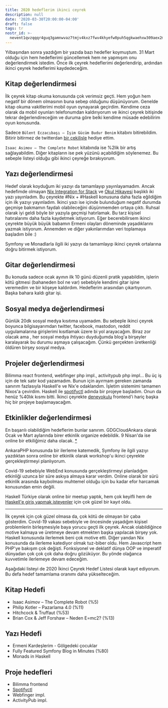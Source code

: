 ```yaml
---
title: 2020 hedeflerim ikinci ceyrek
description: null
date: '2020-03-30T20:00:00-04:00'
draft: false
tags: tr
nostr_id: >-
  nevent1qvzqqqr4guq3gamnwvaz7tmjv4kxz7fwv4khyefw0puh5qgkwaehxw309aex2mrp0yhxummnw3ezucnpdejqz9rhwden5te0wfjkccte9ejxzmt4wvhxjmcprpmhxue69uhhyetvv9ujuumwdae8gtnnda3kjctvqyxhwumn8ghj7mn0wvhxcmmvqyt8wumn8ghj7un9d3shjtnswf5k6ctv9ehx2aqppamhxue69uhkummnw3ezumt0d5q3vamnwvaz7tmjv4kxz7fwdehhxtnnda3kjctvqyd8wumn8ghj7ctjw35kxmr9wvhxcctev4erxtnwv4mhxqg7waehxw309akkcuewv94kgetwd9azuetyw5h8gu30dehhxarjqqsxnpv46ytrsez8ewe5u83a94j5rpnplxucyyvldndrlq3uyzn8r3gerash4
---
```



Yılbaşından sonra yazdığım bir yazıda bazı hedefler koymuştum. 31 Mart olduğu için hem hedeflerimi güncellemek hem ne yapmışım onu değerlendirmek istedim. Önce ilk çeyrek hedeflerimi değerlendirip, ardından ikinci çeyrek hedeflerimi kaydedeceğim.
<!--more-->
## Kitap değerlendirmesi

İlk çeyrek kitap okuma konusunda çok verimsiz geçti. Hem yoğun hem negatif bir dönem olmasının buna sebep olduğunu düşünüyorum. Genelde kitap okuma vakitlerimi mobil oyun oynayarak geçirdim. Kendime ceza olarak da mobil oyunları telefonumdan kaldırıyorum ve ikinci çeyrek bitişinde tekrar değerlendireceğim ve duruma göre belki kendime müsade edebilirim oyun konusunda. 

Sadece `Bülent Eczacıbaşı – İşim Gücüm Budur Benim` kitabını bitirebildim. Bitirir bitirmez de twitterdan [bir çekilişle](https://twitter.com/delirehberi/status/1230743356331790336) hediye ettim.

`Isaac Asimov – The Complete Robot` kitabında ise %2lik bir artış sağlayabildim. Diğer kitapların ise pek yüzünü açabildiğim söylenemez. Bu sebeple listeyi olduğu gibi ikinci çeyreğe bırakıyorum.

## Yazı değerlendirmesi

Hedef olarak koyduğum iki yazıyı da tamamlayıp yayınlayamadım. Ancak hedefimde olmayan [Nix Integration for Stack](https://emre.xyz/nix-integration-for-stack) ve [Okul Hikayesi](https://emre.xyz/okul-hikayesi) başlıklı iki yazı yayınladım. Bu çeyrekte #Nix + #Haskell konusuna daha fazla eğildiğim için ilk yazıyı yayınladım. İkinci yazı ise içinde bulunduğum negatif durumda geçmişe bakmamın faydalı olabileceğini düşünmemden ortaya çıktı. Ruhsal olarak iyi geldi böyle bir yazıyla geçmişi hatırlamak. Bu tarz kişisel hatıralarımı daha fazla kaydetmek istiyorum. Eğer becerebilirsem ikinci çeyrekte büyük büyük babamın Ermeni olayları döneminde yaşadıklarını yazmak istiyorum. Annemden ve diğer yakınlarımdan veri toplamaya başladım bile :)

Symfony ve Monadlarla ilgili iki yazıyı da tamamlayıp ikinci çeyrek ortalarına doğru bitirmek istiyorum.

## Gitar değerlendirmesi

Bu konuda sadece ocak ayının ilk 10 günü düzenli pratik yapabildim, işlerin kötü gitmesi (bahaneden bol ne var) sebebiyle kendimi gitar işine veremedim ve bir köşeye kaldırdım. Hedeflerim arasından çıkartıyorum. Başka bahara kaldı gitar işi.

## Sosyal medya değerlendirmesi

Günlük 20dk sosyal medya kısıtıma uyamadım. Bu sebeple ikinci çeyrek boyunca bilgisayarımdan twitter, facebook, mastodon, reddit uygulamalarına girişlerimi kısıtlamak üzere bi yol arayacağım. Biraz zor olacak ama , her sosyal medya ihtiyacı duyduğumda blog'a birşeyler karalayarak bu durumu aşmaya çalışacağım. Çünkü gerçekten üretkenliği öldüren birşey sosyal medya.

## Projeler değerlendirmesi

Bilimma react frontend, webfinger php impl., activitypub php impl... Bu üç iş için de tek satır kod yazamadım. Bunun için ayırmam gereken zamanda sanırım fazlasıyla Haskell'e ve Nix'e odaklandım. İşletim sistemimi tamamen Nixos'a çevirdim. Haskell ile [spotifyctl](https://github.com/delirehberi/spotifyctl) adında bir projeye başladım. Onun da henüz %40lık kısmı bitti. İkinci çeyrekte [deneyokulu](https://deneyokulu.com) frontend'i hariç başka hiç bir projeye başlamayacağım.

## Etkinlikler değerlendirmesi

En başarılı olabildiğim hedeflerim bunlar sanırım. GDGCloudAnkara olarak Ocak ve Mart aylarında birer etkinlik organize edebildik. 9 Nisan'da ise online bir etkiliğimiz daha olacak. [*](https://www.meetup.com/gdg-cloud-ankara/events/269679909/)

AnkaraPHP konusunda bir ilerleme katemedik, Symfony ile ilgili yazıyı yazdıktan sonra online bir etkinlik olarak workshop'u ikinci çeyrekte gerçekleştirmeyi planlıyorum.

Covid-19 sebebiyle WebEnd konusunda gerçekleştirmeyi planladığım etkinliği uzunca bir süre askıya almaya karar verdim. Online olarak bir sürü etkinlik arasında kaybolması muhtemel olduğu için bu kadar efor harcamak konusundan emin değili.

Haskell Türkiye olarak online bir meetup yaptık, hem çok keyifli hem de [Haskell'e giriş yapmak isteyenler](https://www.youtube.com/watch?v=HfyYrLEmVFk) için çok güzel bir kayıt oldu.

---

İlk çeyrek için çok güzel olmasa da, çok kötü de olmayan bir çaba gösterdim. Covid-19 vakası sebebiyle ve öncesinde yaşadığım kişisel problemlerin birleşmesiyle baya yorucu geçti ilk çeyrek. Ancak olabildiğince motive kalmaya ve üretmeye devam etmekten başka yapılacak birşey yok. Haskell konusunda ilerlemek beni çok motive etti. Diğer yandan Nix konusunda da ilerleme katediyor olmak tuz-biber oldu. Hem Javascript hem PHP'ye bakışım çok değişti. Fonksiyonel ve deklatif dünya OOP ve imperatif dünyadan çok çok çok daha doğru gözüküyor. Bu yönde olağanca kuvvetimle ilerlemeye devam edeceğim.

Aşağıdaki listeyi de 2020 İkinci Çeyrek Hedef Listesi olarak kayıt ediyorum. Bu defa hedef tamamlama oranımı daha yükselteceğim.


## Kitap Hedefi

- Isaac Asimov – The Complete Robot (%5)
- Philip Kotler – Pazarlama 4.0 (%11)
- Hitchcock & Truffaut (%53)
- Brian Cox & Jeff Forshaw – Neden E=mc2? (%13)

## Yazı Hedefi

- Ermeni Kardeşlerim - Gölgedeki çocuklar
- Fully Featured Symfony Blog in Minutes (%80)
- Monads in Haskell

## Proje hedefleri

- Bilimma frontend
- [Spotifyctl](https://github.com/delirehberi/spotifyctl)
- Webfinger impl.
- ActivityPub impl.

